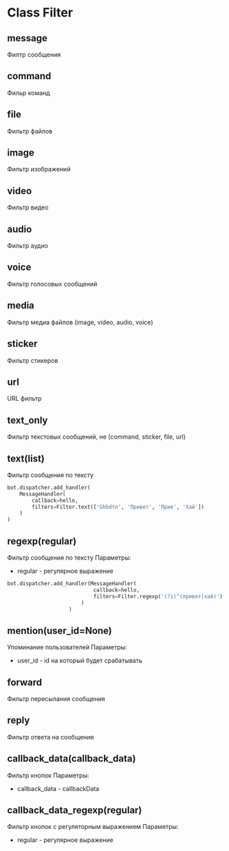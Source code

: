 # Class Filter
## message
Филтр сообщения
## command
Фильр команд
## file
Фильтр файлов
## image
Фильтр изображений
## video
Фильтр видео
## audio
Фильтр аудио
## voice
Фильтр голосовых сообщений
## media
Фильтр медиа файлов (image, video, audio, voice)
## sticker
Фильтр стикеров
## url
URL фильтр
## text_only
Фильтр текстовых сообщений, не (command, sticker, file, url)
## text(list)
Фильтр сообщения по тексту
```python
bot.dispatcher.add_handler(
    MessageHandler(
        callback=hello,
        filters=Filter.text(['Ghbdtn', 'Привет', 'Прив', 'Хай'])
    )
)
```

## regexp(regular)
Фильтр сообщения по тексту
Параметры:
* regular - регулярное выражение
```python
bot.dispatcher.add_handler(MessageHandler(
                            callback=hello, 
                            filters=Filter.regexp('(?i)^(привет|хай)')
                        )
                    )
```

## mention(user_id=None)
Упоминание пользователей
Параметры:
* user_id - id на который будет срабатывать

## forward
Фильтр пересылания сообщения

## reply
Фильтр ответа на сообщения

## callback_data(callback_data)
Фильтр кнопок
Параметры:
* callback_data - callbackData

## callback_data_regexp(regular)
Фильтр кнопок с регуляторным выражением
Параметры:
* regular - регулярное выражение
